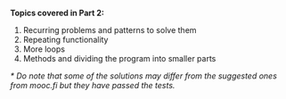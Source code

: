 <b>Topics covered in Part 2: </b>
1. Recurring problems and patterns to solve them
2. Repeating functionality
3. More loops
4. Methods and dividing the program into smaller parts

<i>* Do note that some of the solutions may differ from the suggested ones from mooc.fi but they have passed the tests.</i>
